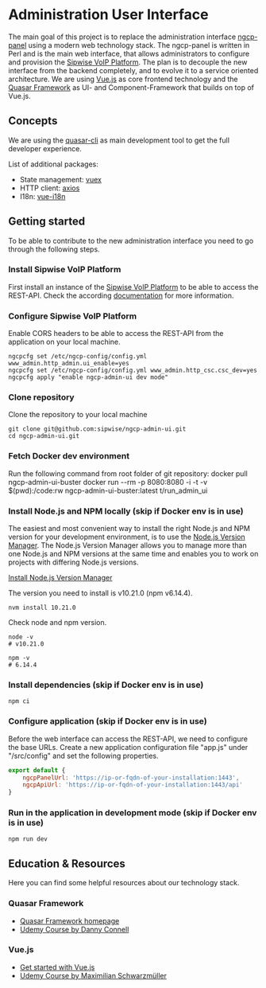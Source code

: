 # Administration User Interface
The main goal of this project is to replace the administration interface [ngcp-panel](https://github.com/sipwise/ngcp-panel) using a modern web technology stack.
The ngcp-panel is written in Perl and is the main web interface, that allows administrators to configure and provision the [Sipwise VoIP Platform](https://www.sipwise.org).
The plan is to decouple the new interface from the backend completely, and to evolve it to a service oriented architecture.
We are using [Vue.js](https://vuejs.org/v2/guide "What is Vue.js?") as core frontend technology and the [Quasar Framework](https://quasar.dev/introduction-to-quasar "What is Quasar?") as UI- and Component-Framework that builds on top of Vue.js.

## Concepts
We are using the [quasar-cli](https://quasar.dev/quasar-cli/installation) as main development tool to get the full developer experience.

List of additional packages:
* State management: [vuex](https://vuex.vuejs.org)
* HTTP client: [axios](https://github.com/axios/axios)
* I18n: [vue-i18n](https://github.com/kazupon/vue-i18n)

## Getting started
To be able to contribute to the new administration interface you need to go through the following steps.

### Install Sipwise VoIP Platform
First install an instance of the [Sipwise VoIP Platform](https://www.sipwise.org/products/spce/quickinstall "Installation Guide") to be able to access the REST-API. Check the according [documentation](https://www.sipwise.org/products/spce/documentation/) for more information.

### Configure Sipwise VoIP Platform
Enable CORS headers to be able to access the REST-API from the application on your local machine.

    ngcpcfg set /etc/ngcp-config/config.yml www_admin.http_admin.ui_enable=yes
    ngcpcfg set /etc/ngcp-config/config.yml www_admin.http_csc.csc_dev=yes
    ngcpcfg apply "enable ngcp-admin-ui dev mode"

### Clone repository
Clone the repository to your local machine

    git clone git@github.com:sipwise/ngcp-admin-ui.git
    cd ngcp-admin-ui.git

### Fetch Docker dev environment

Run the following command from root folder of git repository:
    docker pull ngcp-admin-ui-buster
    docker run --rm -p 8080:8080 -i -t -v $(pwd):/code:rw ngcp-admin-ui-buster:latest t/run_admin_ui <ip-or-fqdn-of-your-installation>

### Install Node.js and NPM locally (skip if Docker env is in use)

The easiest and most convenient way to install the right Node.js and NPM version for your development environment, is to use the [Node.js Version Manager](https://github.com/nvm-sh/nvm).
The Node.js Version Manager allows you to manage more than one Node.js and NPM versions at the same time and enables you to work on projects with differing Node.js versions.

[Install Node.js Version Manager](https://github.com/nvm-sh/nvm#install--update-script)

The version you need to install is v10.21.0 (npm v6.14.4).

    nvm install 10.21.0

Check node and npm version.

    node -v
    # v10.21.0

    npm -v
    # 6.14.4

### Install dependencies  (skip if Docker env is in use)

    npm ci

### Configure application  (skip if Docker env is in use)
Before the web interface can access the REST-API, we need to configure the base URLs.
Create a new application configuration file "app.js" under "/src/config" and set
the following properties.

```javascript
export default {
	ngcpPanelUrl: 'https://ip-or-fqdn-of-your-installation:1443',
	ngcpApiUrl: 'https://ip-or-fqdn-of-your-installation:1443/api'
}
```

### Run in the application in development mode  (skip if Docker env is in use)

    npm run dev

## Education & Resources

Here you can find some helpful resources about our technology stack.

### Quasar Framework

* [Quasar Framework homepage](https://quasar.dev)
* [Udemy Course by Danny Connell](https://www.udemy.com/course/quasarframework)

### Vue.js

* [Get started with Vue.js](https://vuejs.org/v2/guide)
* [Udemy Course by Maximilian Schwarzmüller](https://www.udemy.com/course/vuejs-2-the-complete-guide)

